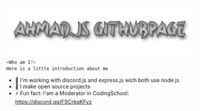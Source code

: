 <a>
  <img align="center" src="banner.png" />
</a>

```js
<Who am I?>
Here is a little introduction about me
```
- 🌱 I'm working with discord.js and express.js wich both use node.js
- 💎 I make open source projects
- ⚡ Fun fact: I'am a Moderator in CodingSchool: https://discord.gg/FSCrkqKFvz




